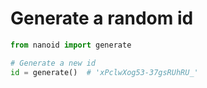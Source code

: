 # Generate a random id

```py
from nanoid import generate

# Generate a new id
id = generate()  # 'xPclwXog53-37gsRUhRU_'
```